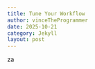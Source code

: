 ```yaml
---
title: Tune Your Workflow
author: vinceTheProgrammer
date: 2025-10-21
category: Jekyll
layout: post
---
```


za
